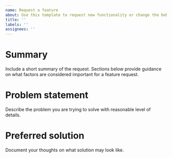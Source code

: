```yaml
---
name: Request a feature
about: Use this template to request new functionality or change the behavior of the library
title: ''
labels: ''
assignees: ''
---
```


# Summary
Include a short summary of the request. Sections below provide guidance on
what factors are considered important for a feature request.

# Problem statement
Describe the problem you are trying to solve with reasonable level of details.

# Preferred solution
Document your thoughts on what solution may look like.
